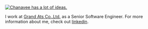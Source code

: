 [![Chanavee has a lot of ideas.](https://media-exp1.licdn.com/dms/image/C5616AQFusU0oYxgiZw/profile-displaybackgroundimage-shrink_350_1400/0/1516556972685?e=1615420800&v=beta&t=cbV0LZgQGKZ5NXEBmpb0IoW2AiRD708ZUDAU7c8PewY)](https://www.linkedin.com/in/bekaku/)


I work at [Grand Ats Co.,Ltd.](http://grandats.com/) as a Senior Software Engineer. For more information about me, check out [linkedin](https://www.linkedin.com/in/bekaku/).
